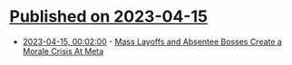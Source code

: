 # [Published on 2023-04-15](index.md)

* [2023-04-15, 00:02:00](https://tech.slashdot.org/story/23/04/14/2113249/mass-layoffs-and-absentee-bosses-create-a-morale-crisis-at-meta?utm_source=rss1.0mainlinkanon&utm_medium=feed) - [Mass Layoffs and Absentee Bosses Create a Morale Crisis At Meta](https://tech.slashdot.org/story/23/04/14/2113249/mass-layoffs-and-absentee-bosses-create-a-morale-crisis-at-meta?utm_source=rss1.0mainlinkanon&utm_medium=feed)
